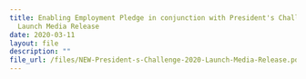 ```yaml
---
title: Enabling Employment Pledge in conjunction with President's Challenge 2020
  Launch Media Release
date: 2020-03-11
layout: file
description: ""
file_url: /files/NEW-President-s-Challenge-2020-Launch-Media-Release.pdf
---
```

